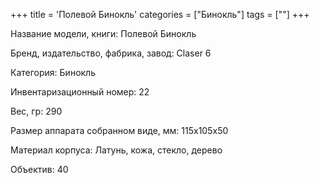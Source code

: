 +++
title = 'Полевой Бинокль'
categories = ["Бинокль"]
tags = [""]
+++

Название модели, книги: Полевой Бинокль

Бренд, издательство, фабрика, завод: Claser 6

Категория: Бинокль

Инвентаризационный номер: 22

Вес, гр: 290

Размер аппарата  собранном виде, мм: 115x105x50

Материал корпуса: Латунь, кожа, стекло, дерево

Объектив: 40

